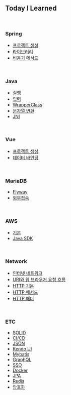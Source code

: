 ## Today I Learned  

<br>  

### Spring
- [프로젝트 생성](https://github.com/KEJ94/TIL/blob/main/Spring/프로젝트_생성.md)
- [라이브러리](https://github.com/KEJ94/TIL/blob/main/Spring/라이브러리.md)
- [비동기 메서드](https://github.com/KEJ94/TIL/blob/main/Spring/비동기_메서드.md)
<br>  

### Java
- [실행](https://github.com/KEJ94/TIL/blob/main/Java/실행.md)
- [입력](https://github.com/KEJ94/TIL/blob/main/Java/입력.md)
- [WrapperClass](https://github.com/KEJ94/TIL/blob/main/Java/WrapperClass.md)
- [문자열 변환](https://github.com/KEJ94/TIL/blob/main/Java/문자열_변환.md)
- [JNI](https://github.com/KEJ94/TIL/blob/main/Java/JNI.md)
<br>

### Vue
- [프로젝트 생성](https://github.com/KEJ94/TIL/blob/main/Vue/프로젝트_생성.md)
- [데이터 바인딩](https://github.com/KEJ94/TIL/blob/main/Vue/데이터_바인딩.md)  
<br>

### MariaDB
- [Flyway](https://github.com/KEJ94/TIL/blob/main/MariaDB/Flyway.md)
- [외부접속](https://github.com/KEJ94/TIL/blob/main/MariaDB/외부접속.md)
<br>

### AWS
- [기본](https://github.com/KEJ94/TIL/blob/main/AWS/기본.md)
- [Java SDK](https://github.com/KEJ94/TIL/blob/main/AWS/Java_SDK.md)
<br>

### Network
- [인터넷 네트워크](https://github.com/KEJ94/TIL/blob/main/Network/인터넷_네트워크.md)
- [URI와 웹 브라우저 요청 흐름](https://github.com/KEJ94/TIL/blob/main/Network/URI와_웹_브라우저_요청_흐름.md)
- [HTTP 기본](https://github.com/KEJ94/TIL/blob/main/Network/HTTP_기본.md)
- [HTTP 메서드](https://github.com/KEJ94/TIL/blob/main/Network/HTTP_메서드.md)
- [HTTP 헤더](https://github.com/KEJ94/TIL/blob/main/Network/HTTP_헤더.md)
<br>

### ETC
 - [SOLID](https://github.com/KEJ94/TIL/blob/main/ETC/SOLID.md)
 - [CI/CD](https://github.com/KEJ94/TIL/blob/main/ETC/CI_CD.md)
 - [JSON](https://github.com/KEJ94/TIL/blob/main/ETC/JSON.md)
 - [Kendo UI](https://github.com/KEJ94/TIL/blob/main/ETC/Kendo_UI.md)
 - [Mybatis](https://github.com/KEJ94/TIL/blob/main/ETC/Mybatis.md)
 - [GraphQL](https://github.com/KEJ94/TIL/blob/main/ETC/GraphQL.md)
 - [SSO](https://github.com/KEJ94/TIL/blob/main/ETC/SSO.md)
 - [Docker](https://github.com/KEJ94/TIL/blob/main/ETC/Docker.md)
 - [JPA](https://github.com/KEJ94/TIL/blob/main/ETC/JPA.md)
 - [Redis](https://github.com/KEJ94/TIL/blob/main/ETC/Redis.md)
 - [암호화](https://github.com/KEJ94/TIL/blob/main/ETC/암호화.md)
<br>

